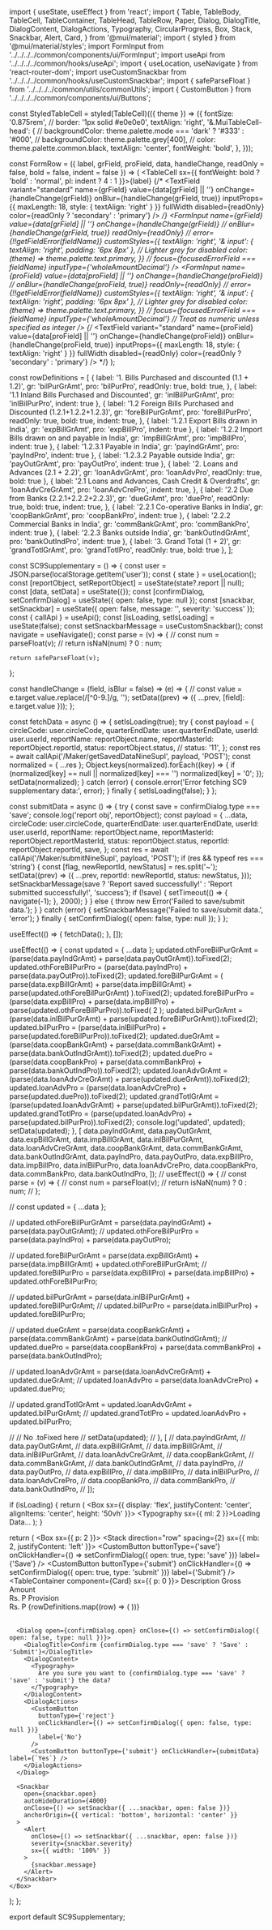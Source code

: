 import { useState, useEffect } from 'react';
import {
  Table,
  TableBody,
  TableCell,
  TableContainer,
  TableHead,
  TableRow,
  Paper,
  Dialog,
  DialogTitle,
  DialogContent,
  DialogActions,
  Typography,
  CircularProgress,
  Box,
  Stack,
  Snackbar,
  Alert,
  Card,
} from '@mui/material';
import { styled } from '@mui/material/styles';
import FormInput from '../../../../common/components/ui/FormInput';
import useApi from '../../../../common/hooks/useApi';
import { useLocation, useNavigate } from 'react-router-dom';
import useCustomSnackbar from '../../../../common/hooks/useCustomSnackbar';
import { safeParseFloat } from '../../../../common/utils/commonUtils';
import { CustomButton } from '../../../../common/components/ui/Buttons';

const StyledTableCell = styled(TableCell)(({ theme }) => ({
  fontSize: '0.875rem',
  // border: '1px solid #e0e0e0',
  textAlign: 'right',
  '&.MuiTableCell-head': {
    // backgroundColor: theme.palette.mode === 'dark' ? '#333' : '#000',
    // backgroundColor: theme.palette.grey[400],
    // color: theme.palette.common.black,
    textAlign: 'center',
    fontWeight: 'bold',
  },
}));

const FormRow = ({ label, grField, proField, data, handleChange, readOnly = false, bold = false, indent = false }) => (
  <TableRow hover>
    <TableCell sx={{ fontWeight: bold ? 'bold' : 'normal', pl: indent ? 4 : 1 }}>{label}</TableCell>
    <StyledTableCell>
      {/* <TextField
        variant="standard"
        name={grField}
        value={data[grField] || ''}
        onChange={handleChange(grField)}
        onBlur={handleChange(grField, true)}
        inputProps={{ maxLength: 18, style: { textAlign: 'right' } }}
        fullWidth
        disabled={readOnly}
        color={readOnly ? 'secondary' : 'primary'}
      /> */}
      <FormInput
        name={grField}
        value={data[grField] || ''}
        onChange={handleChange(grField)}
        // onBlur={handleChange(grField, true)}
        readOnly={readOnly}
        //  error={!!getFieldError(fieldName)}
        customStyles={{
          textAlign: 'right',
          '& input': { textAlign: 'right', padding: '6px 8px' },
          // Lighter grey for disabled
          color: (theme) => theme.palette.text.primary,
        }}
        //  focus={focusedErrorField === fieldName}
        inputType={'wholeAmountDecimal'}
      />
    </StyledTableCell>
    <StyledTableCell>
      <FormInput
        name={proField}
        value={data[proField] || ''}
        onChange={handleChange(proField)}
        // onBlur={handleChange(proField, true)}
        readOnly={readOnly}
        //  error={!!getFieldError(fieldName)}
        customStyles={{
          textAlign: 'right',
          '& input': { textAlign: 'right', padding: '6px 8px' },
          // Lighter grey for disabled
          color: (theme) => theme.palette.text.primary,
        }}
        //  focus={focusedErrorField === fieldName}
        inputType={'wholeAmountDecimal'} // Treat as numeric unless specified as integer
      />
      {/* <TextField
        variant="standard"
        name={proField}
        value={data[proField] || ''}
        onChange={handleChange(proField)}
        onBlur={handleChange(proField, true)}
        inputProps={{ maxLength: 18, style: { textAlign: 'right' } }}
        fullWidth
        disabled={readOnly}
        color={readOnly ? 'secondary' : 'primary'}
      /> */}
    </StyledTableCell>
  </TableRow>
);

const rowDefinitions = [
  {
    label: '1. Bills Purchased and discounted (1.1 + 1.2)',
    gr: 'bilPurGrAmt',
    pro: 'bilPurPro',
    readOnly: true,
    bold: true,
  },
  { label: '1.1 Inland Bills Purchased and Discounted', gr: 'inlBilPurGrAmt', pro: 'inlBilPurPro', indent: true },
  {
    label: '1.2 Foreign Bills Purchased and Discounted (1.2.1+1.2.2+1.2.3)',
    gr: 'foreBilPurGrAmt',
    pro: 'foreBilPurPro',
    readOnly: true,
    bold: true,
    indent: true,
  },
  { label: '1.2.1 Export Bills drawn in India', gr: 'expBillGrAmt', pro: 'expBillPro', indent: true },
  { label: '1.2.2 Import Bills drawn on and payable in India', gr: 'impBillGrAmt', pro: 'impBillPro', indent: true },
  { label: '1.2.3.1 Payable in India', gr: 'payIndGrAmt', pro: 'payIndPro', indent: true },
  { label: '1.2.3.2 Payable outside India', gr: 'payOutGrAmt', pro: 'payOutPro', indent: true },
  { label: '2. Loans and Advances (2.1 + 2.2)', gr: 'loanAdvGrAmt', pro: 'loanAdvPro', readOnly: true, bold: true },
  {
    label: '2.1 Loans and Advances, Cash Credit & Overdrafts',
    gr: 'loanAdvCreGrAmt',
    pro: 'loanAdvCrePro',
    indent: true,
  },
  {
    label: '2.2 Due from Banks (2.2.1+2.2.2+2.2.3)',
    gr: 'dueGrAmt',
    pro: 'duePro',
    readOnly: true,
    bold: true,
    indent: true,
  },
  { label: '2.2.1 Co-operative Banks in India', gr: 'coopBankGrAmt', pro: 'coopBankPro', indent: true },
  { label: '2.2.2 Commercial Banks in India', gr: 'commBankGrAmt', pro: 'commBankPro', indent: true },
  { label: '2.2.3 Banks outside India', gr: 'bankOutIndGrAmt', pro: 'bankOutIndPro', indent: true },
  { label: '3. Grand Total (1 + 2)', gr: 'grandTotlGrAmt', pro: 'grandTotlPro', readOnly: true, bold: true },
];

const SC9Supplementary = () => {
  const user = JSON.parse(localStorage.getItem('user'));
  const { state } = useLocation();
  const [reportObject, setReportObject] = useState(state?.report || null);
  const [data, setData] = useState({});
  const [confirmDialog, setConfirmDialog] = useState({ open: false, type: null });
  const [snackbar, setSnackbar] = useState({ open: false, message: '', severity: 'success' });
  const { callApi } = useApi();
  const [isLoading, setIsLoading] = useState(false);
  const setSnackbarMessage = useCustomSnackbar();
  const navigate = useNavigate();
  const parse = (v) => {
    // const num = parseFloat(v);
    // return isNaN(num) ? 0 : num;

    return safeParseFloat(v);
  };

  const handleChange =
    (field, isBlur = false) =>
    (e) => {
      // const value = e.target.value.replace(/[^0-9.]/g, '');
      setData((prev) => ({ ...prev, [field]: e.target.value }));
    };

  const fetchData = async () => {
    setIsLoading(true);
    try {
      const payload = {
        circleCode: user.circleCode,
        quarterEndDate: user.quarterEndDate,
        userId: user.userId,
        reportName: reportObject.name,
        reportMasterId: reportObject.reportId,
        status: reportObject.status,
        // status: '11',
      };
      const res = await callApi('/Maker/getSavedDataNineSupl', payload, 'POST');
      const normalized = { ...res };
      Object.keys(normalized).forEach((key) => {
        if (normalized[key] == null || normalized[key] === '') normalized[key] = '0';
      });
      setData(normalized);
    } catch (error) {
      console.error('Error fetching SC9 supplementary data:', error);
    } finally {
      setIsLoading(false);
    }
  };

  const submitData = async () => {
    try {
      const save = confirmDialog.type === 'save';
      console.log('report obj', reportObject);
      const payload = {
        ...data,
        circleCode: user.circleCode,
        quarterEndDate: user.quarterEndDate,
        userId: user.userId,
        reportName: reportObject.name,
        reportMasterId: reportObject.reportMasterId,
        status: reportObject.status,
        reportId: reportObject.reportId,
        save,
      };
      const res = await callApi('/Maker/submitNineSupl', payload, 'POST');
      if (res && typeof res === 'string') {
        const [flag, newReportId, newStatus] = res.split('~');
        setData((prev) => ({
          ...prev,
          reportId: newReportId,
          status: newStatus,
        }));
        setSnackbarMessage(save ? 'Report saved successfully!' : 'Report submitted successfully!', 'success');
        if (!save) {
          setTimeout(() => {
            navigate(-1);
          }, 2000);
        }
      } else {
        throw new Error('Failed to save/submit data.');
      }
    } catch (error) {
      setSnackbarMessage('Failed to save/submit data.', 'error');
    } finally {
      setConfirmDialog({ open: false, type: null });
    }
  };

  useEffect(() => {
    fetchData();
  }, []);

  useEffect(() => {
    const updated = { ...data };
    updated.othForeBilPurGrAmt = (parse(data.payIndGrAmt) + parse(data.payOutGrAmt)).toFixed(2);
    updated.othForeBilPurPro = (parse(data.payIndPro) + parse(data.payOutPro)).toFixed(2);
    updated.foreBilPurGrAmt = (
      parse(data.expBillGrAmt) +
      parse(data.impBillGrAmt) +
      parse(updated.othForeBilPurGrAmt)
    ).toFixed(2);
    updated.foreBilPurPro = (parse(data.expBillPro) + parse(data.impBillPro) + parse(updated.othForeBilPurPro)).toFixed(
      2
    );
    updated.bilPurGrAmt = (parse(data.inlBilPurGrAmt) + parse(updated.foreBilPurGrAmt)).toFixed(2);
    updated.bilPurPro = (parse(data.inlBilPurPro) + parse(updated.foreBilPurPro)).toFixed(2);
    updated.dueGrAmt = (parse(data.coopBankGrAmt) + parse(data.commBankGrAmt) + parse(data.bankOutIndGrAmt)).toFixed(2);
    updated.duePro = (parse(data.coopBankPro) + parse(data.commBankPro) + parse(data.bankOutIndPro)).toFixed(2);
    updated.loanAdvGrAmt = (parse(data.loanAdvCreGrAmt) + parse(updated.dueGrAmt)).toFixed(2);
    updated.loanAdvPro = (parse(data.loanAdvCrePro) + parse(updated.duePro)).toFixed(2);
    updated.grandTotlGrAmt = (parse(updated.loanAdvGrAmt) + parse(updated.bilPurGrAmt)).toFixed(2);
    updated.grandTotlPro = (parse(updated.loanAdvPro) + parse(updated.bilPurPro)).toFixed(2);
    console.log('updated', updated);
    setData(updated);
  }, [
    data.payIndGrAmt,
    data.payOutGrAmt,
    data.expBillGrAmt,
    data.impBillGrAmt,
    data.inlBilPurGrAmt,
    data.loanAdvCreGrAmt,
    data.coopBankGrAmt,
    data.commBankGrAmt,
    data.bankOutIndGrAmt,
    data.payIndPro,
    data.payOutPro,
    data.expBillPro,
    data.impBillPro,
    data.inlBilPurPro,
    data.loanAdvCrePro,
    data.coopBankPro,
    data.commBankPro,
    data.bankOutIndPro,
  ]);
  // useEffect(() => {
  //   const parse = (v) => {
  //     const num = parseFloat(v);
  //     return isNaN(num) ? 0 : num;
  //   };

  //   const updated = { ...data };

  //   updated.othForeBilPurGrAmt = parse(data.payIndGrAmt) + parse(data.payOutGrAmt);
  //   updated.othForeBilPurPro = parse(data.payIndPro) + parse(data.payOutPro);

  //   updated.foreBilPurGrAmt = parse(data.expBillGrAmt) + parse(data.impBillGrAmt) + updated.othForeBilPurGrAmt;
  //   updated.foreBilPurPro = parse(data.expBillPro) + parse(data.impBillPro) + updated.othForeBilPurPro;

  //   updated.bilPurGrAmt = parse(data.inlBilPurGrAmt) + updated.foreBilPurGrAmt;
  //   updated.bilPurPro = parse(data.inlBilPurPro) + updated.foreBilPurPro;

  //   updated.dueGrAmt = parse(data.coopBankGrAmt) + parse(data.commBankGrAmt) + parse(data.bankOutIndGrAmt);
  //   updated.duePro = parse(data.coopBankPro) + parse(data.commBankPro) + parse(data.bankOutIndPro);

  //   updated.loanAdvGrAmt = parse(data.loanAdvCreGrAmt) + updated.dueGrAmt;
  //   updated.loanAdvPro = parse(data.loanAdvCrePro) + updated.duePro;

  //   updated.grandTotlGrAmt = updated.loanAdvGrAmt + updated.bilPurGrAmt;
  //   updated.grandTotlPro = updated.loanAdvPro + updated.bilPurPro;

  //   // No .toFixed here
  //   setData(updated);
  // }, [
  //   data.payIndGrAmt,
  //   data.payOutGrAmt,
  //   data.expBillGrAmt,
  //   data.impBillGrAmt,
  //   data.inlBilPurGrAmt,
  //   data.loanAdvCreGrAmt,
  //   data.coopBankGrAmt,
  //   data.commBankGrAmt,
  //   data.bankOutIndGrAmt,
  //   data.payIndPro,
  //   data.payOutPro,
  //   data.expBillPro,
  //   data.impBillPro,
  //   data.inlBilPurPro,
  //   data.loanAdvCrePro,
  //   data.coopBankPro,
  //   data.commBankPro,
  //   data.bankOutIndPro,
  // ]);

  if (isLoading) {
    return (
      <Box sx={{ display: 'flex', justifyContent: 'center', alignItems: 'center', height: '50vh' }}>
        <CircularProgress />
        <Typography sx={{ ml: 2 }}>Loading Data…</Typography>
      </Box>
    );
  }

  return (
    <Box sx={{ p: 2 }}>
      <Stack direction="row" spacing={2} sx={{ mb: 2, justifyContent: 'left' }}>
        <CustomButton
          buttonType={'save'}
          onClickHandler={() => setConfirmDialog({ open: true, type: 'save' })}
          label={'Save'}
        />
        <CustomButton
          buttonType={'submit'}
          onClickHandler={() => setConfirmDialog({ open: true, type: 'submit' })}
          label={'Submit'}
        />
      </Stack>
      <TableContainer component={Card} sx={{ p: 0 }}>
        <Table>
          <TableHead>
            <TableRow>
              <StyledTableCell>Description</StyledTableCell>
              <StyledTableCell>
                Gross Amount
                <br />
                Rs. P
              </StyledTableCell>
              <StyledTableCell>
                Provision
                <br />
                Rs. P
              </StyledTableCell>
            </TableRow>
          </TableHead>
          <TableBody>
            {rowDefinitions.map((row) => (
              <FormRow
                key={row.gr}
                label={row.label}
                grField={row.gr}
                proField={row.pro}
                data={data}
                handleChange={handleChange}
                readOnly={row.readOnly}
                bold={row.bold}
                indent={row.indent}
              />
            ))}
          </TableBody>
        </Table>
      </TableContainer>

      <Dialog open={confirmDialog.open} onClose={() => setConfirmDialog({ open: false, type: null })}>
        <DialogTitle>Confirm {confirmDialog.type === 'save' ? 'Save' : 'Submit'}</DialogTitle>
        <DialogContent>
          <Typography>
            Are you sure you want to {confirmDialog.type === 'save' ? 'save' : 'submit'} the data?
          </Typography>
        </DialogContent>
        <DialogActions>
          <CustomButton
            buttonType={'reject'}
            onClickHandler={() => setConfirmDialog({ open: false, type: null })}
            label={'No'}
          />
          <CustomButton buttonType={'submit'} onClickHandler={submitData} label={`Yes`} />
        </DialogActions>
      </Dialog>

      <Snackbar
        open={snackbar.open}
        autoHideDuration={4000}
        onClose={() => setSnackbar({ ...snackbar, open: false })}
        anchorOrigin={{ vertical: 'bottom', horizontal: 'center' }}
      >
        <Alert
          onClose={() => setSnackbar({ ...snackbar, open: false })}
          severity={snackbar.severity}
          sx={{ width: '100%' }}
        >
          {snackbar.message}
        </Alert>
      </Snackbar>
    </Box>
  );
};

export default SC9Supplementary;
